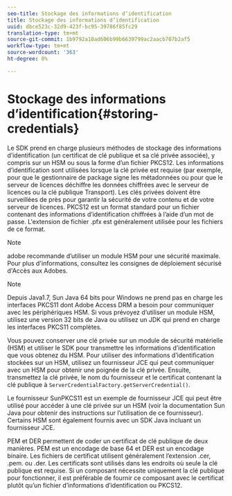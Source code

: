 ```yaml
---
seo-title: Stockage des informations d’identification
title: Stockage des informations d’identification
uuid: dbce523c-32d9-423f-bc95-39786f85fc29
translation-type: tm+mt
source-git-commit: 1b9792a10ad606b99b6639799ac2aacb707b2af5
workflow-type: tm+mt
source-wordcount: '363'
ht-degree: 0%

---
```



# Stockage des informations d’identification{#storing-credentials}

Le SDK prend en charge plusieurs méthodes de stockage des informations d’identification (un certificat de clé publique et sa clé privée associée), y compris sur un HSM ou sous la forme d’un fichier PKCS12. Les informations d’identification sont utilisées lorsque la clé privée est requise (par exemple, pour que le gestionnaire de package signe les métadonnées ou pour que le serveur de licences déchiffre les données chiffrées avec le serveur de licences ou la clé publique Transport). Les clés privées doivent être surveillées de près pour garantir la sécurité de votre contenu et de votre serveur de licences. PKCS12 est un format standard pour un fichier contenant des informations d’identification chiffrées à l’aide d’un mot de passe. L&#39;extension de fichier .pfx est généralement utilisée pour les fichiers de ce format.

>[!NOTE]
>
>adobe recommande d’utiliser un module HSM pour une sécurité maximale. Pour plus d&#39;informations, consultez les consignes de déploiement sécurisé d&#39;Accès aux Adobes.

>[!NOTE]
>
>Depuis Java1.7, Sun Java 64 bits pour Windows ne prend pas en charge les interfaces PKCS11 dont Adobe Access DRM a besoin pour communiquer avec les périphériques HSM. Si vous prévoyez d’utiliser un module HSM, utilisez une version 32 bits de Java ou utilisez un JDK qui prend en charge les interfaces PKCS11 complètes.

Vous pouvez conserver une clé privée sur un module de sécurité matérielle (HSM) et utiliser le SDK pour transmettre les informations d’identification que vous obtenez du HSM. Pour utiliser des informations d’identification stockées sur un HSM, utilisez un fournisseur JCE qui peut communiquer avec un HSM pour obtenir une poignée de la clé privée. Ensuite, transmettez la clé privée, le nom du fournisseur et le certificat contenant la clé publique à `ServerCredentialFactory.getServerCredential()`.

Le fournisseur SunPKCS11 est un exemple de fournisseur JCE qui peut être utilisé pour accéder à une clé privée sur un HSM (voir la documentation Sun Java pour obtenir des instructions sur l’utilisation de ce fournisseur). Certains HSM sont également fournis avec un SDK Java incluant un fournisseur JCE.

PEM et DER permettent de coder un certificat de clé publique de deux manières. PEM est un encodage de base 64 et DER est un encodage binaire. Les fichiers de certificat utilisent généralement l’extension .cer, .pem. ou .der. Les certificats sont utilisés dans les endroits où seule la clé publique est requise. Si un composant nécessite uniquement la clé publique pour fonctionner, il est préférable de fournir ce composant avec le certificat plutôt qu’un fichier d’informations d’identification ou PKCS12.

